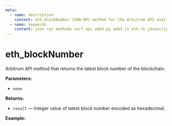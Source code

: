 ```yaml
---
meta:
  - name: description
    content: eth_blockNumber JSON-RPC method for the Arbitrum API available with examples in web3.js, web3.py, eth.rb, and cURL.
  - name: keywords
    content: json rpc methods curl api web3.py web3.js eth.rb javascript python ruby Arbitrum 
---
```


# eth_blockNumber 

Arbitrum API method that returns the latest block number of the blockchain. 

**Parameters:** 

* `none`

**Returns:** 

* `result` — Integer value of latest block number encoded as hexadecimal. 

**Example:**

<CodeSwitcher :languages="{js:'web3.js', py:'web3.py', rb:'eth.rb', cr:'cURL'}">
<template v-slot:js>

``` js
const Web3 = require("web3"); 
const node_url = "CHAINSTACK_NODE_URL"; 
const web3 = new Web3(node_url) 
web3.eth.getBlockNumber((err,block) => { 
    console.log("latest block", block) 
})
```

</template>
<template v-slot:py>

``` py
from web3 import Web3 
node_url = "CHAINSTACK_NODE_URL" 
web3 = Web3(Web3.HTTPProvider(node_url)) 
print (web3.eth.blockNumber) 
```

</template>
<template v-slot:rb>

``` rb
require "eth"
client = Eth::Client.create "CHAINSTACK_NODE_URL"
block_number = client.eth_block_number
puts block_number["result"].to_i(16)
```

</template>
<template v-slot:cr>

``` sh
curl -X POST "CHAINSTACK_NODE_URL" \
  -H "Content-Type: application/json" \
  --data '{"method":"eth_blockNumber", "jsonrpc":"2.0", "params":[],"id":1}'
```

</template>
</CodeSwitcher>